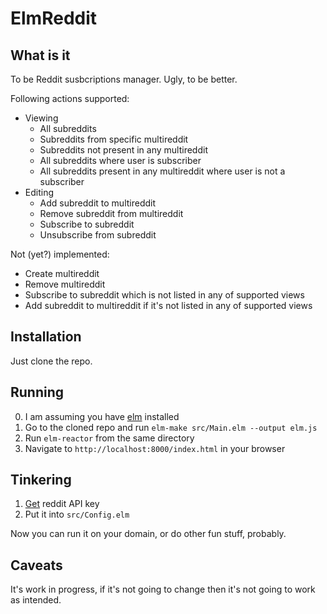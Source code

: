 # ElmReddit

## What is it

To be Reddit susbcriptions manager. Ugly, to be better.

Following actions supported:

* Viewing
  * All subreddits
  * Subreddits from specific multireddit
  * Subreddits not present in any multireddit
  * All subreddits where user is subscriber
  * All subreddits present in any multireddit where user is not a subscriber
* Editing
  * Add subreddit to multireddit
  * Remove subreddit from multireddit
  * Subscribe to subreddit
  * Unsubscribe from subreddit

Not (yet?) implemented:

* Create multireddit
* Remove multireddit
* Subscribe to subreddit which is not listed in any of supported views
* Add subreddit to multireddit if it's not listed in any of supported views

## Installation

Just clone the repo.

## Running

0. I am assuming you have [elm](https://www.npmjs.com/package/elm) installed
1. Go to the cloned repo and run `elm-make src/Main.elm --output elm.js`
2. Run `elm-reactor` from the same directory
3. Navigate to `http://localhost:8000/index.html` in your browser

## Tinkering

1. [Get](https://www.reddit.com/prefs/apps) reddit API key
2. Put it into `src/Config.elm`

Now you can run it on your domain, or do other fun stuff, probably.

## Caveats

It's work in progress, if it's not going to change then it's not going to work as intended.
